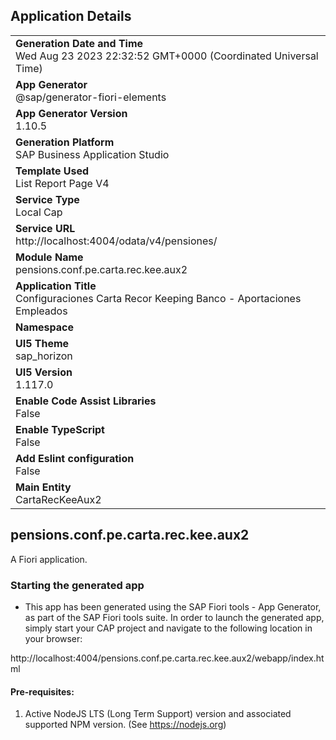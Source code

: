 ## Application Details
|               |
| ------------- |
|**Generation Date and Time**<br>Wed Aug 23 2023 22:32:52 GMT+0000 (Coordinated Universal Time)|
|**App Generator**<br>@sap/generator-fiori-elements|
|**App Generator Version**<br>1.10.5|
|**Generation Platform**<br>SAP Business Application Studio|
|**Template Used**<br>List Report Page V4|
|**Service Type**<br>Local Cap|
|**Service URL**<br>http://localhost:4004/odata/v4/pensiones/
|**Module Name**<br>pensions.conf.pe.carta.rec.kee.aux2|
|**Application Title**<br>Configuraciones Carta Recor Keeping Banco - Aportaciones Empleados|
|**Namespace**<br>|
|**UI5 Theme**<br>sap_horizon|
|**UI5 Version**<br>1.117.0|
|**Enable Code Assist Libraries**<br>False|
|**Enable TypeScript**<br>False|
|**Add Eslint configuration**<br>False|
|**Main Entity**<br>CartaRecKeeAux2|

## pensions.conf.pe.carta.rec.kee.aux2

A Fiori application.

### Starting the generated app

-   This app has been generated using the SAP Fiori tools - App Generator, as part of the SAP Fiori tools suite.  In order to launch the generated app, simply start your CAP project and navigate to the following location in your browser:

http://localhost:4004/pensions.conf.pe.carta.rec.kee.aux2/webapp/index.html

#### Pre-requisites:

1. Active NodeJS LTS (Long Term Support) version and associated supported NPM version.  (See https://nodejs.org)


